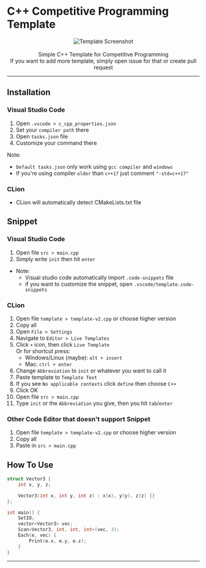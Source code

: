 # C++ Competitive Programming Template

<p align="center">
  <img alt="Template Screenshot" width="auto" height="auto" src="https://user-images.githubusercontent.com/69947442/128795187-94e99b97-1aab-476e-aa02-595f50521df7.png">
    <br>
    <br>
    <span>Simple C++ Template for Competitive Programming</span><br>
    <span>If you want to add more template, simply open issue for that or create pull request</span>
</p>

---

## Installation

### Visual Studio Code

1. Open `.vscode > c_cpp_properties.json`
2. Set your `compiler path` there
3. Open `tasks.json` file
4. Customize your command there

Note:

- `Default tasks.json` only work using `gcc compiler` and `windows`
- If you're using compiler `older` than `c++17` just comment `"-std=c++17"`

### CLion

- CLion will automatically detect CMakeLists.txt file

## Snippet

### Visual Studio Code

1. Open file `src > main.cpp`
2. Simply write `init` then hit `enter`

- Note:
    - Visual studio code automatically import `.code-snippets` file
    - if you want to customize the snippet, open `.vscode/template.code-snippets`

### CLion

1. Open file `template > template-v2.cpp` or choose higher version
2. Copy all
3. Open `File > Settings`
4. Navigate to `Editor > Live Templates`
5. Click `+` icon, then click `Live Template`  
   Or for shortcut press:
    - Windows/Linux (maybe): `alt + insert`
    - Mac: `ctrl + enter`
6. Change `Abbreviation` to `init` or whatever you want to call it
7. Paste template to `Template Text`
8. If you see `No applicable contexts` click `define` then choose `C++`
9. Click OK
10. Open file `src > main.cpp`
11. Type `init` or the `Abbreviation` you give, then you hit `tab`/`enter`

### Other Code Editor that doesn't support Snippet

1. Open file `template > template-v2.cpp` or choose higher version
2. Copy all
3. Paste in `src > main.cpp`

## How To Use

```c++
struct Vector3 {
    int x, y, z;

    Vector3(int x, int y, int z) : x(x), y(y), z(z) {}
};

int main() {
    SetIO;
    vector<Vector3> vec;
    Scan<Vector3, int, int, int>(vec, 3);
    Each(e, vec) {
        Print(e.x, e.y, e.z);
    }
}
```
    
---